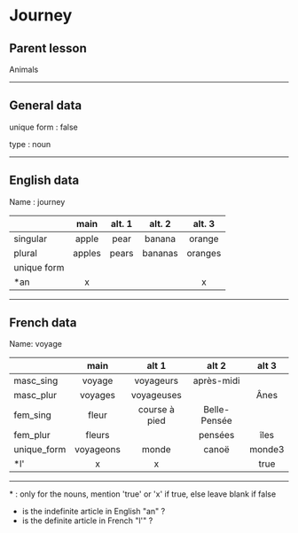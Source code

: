 # Journey

## Parent lesson

Animals

---

## General data

unique form : false

type : noun

---

## English data

Name : journey

|             |  main  | alt. 1 | alt. 2  | alt. 3  |
| :---------- | :----: | :----: | :-----: | :-----: |
| singular    | apple  |  pear  | banana  | orange  |
| plural      | apples | pears  | bananas | oranges |
| unique form |        |        |         |         |
| \*an        |   x    |        |         |    x    |

---

## French data

Name: voyage

|             |   main    |     alt 1     |    alt 2     | alt 3  |
| :---------- | :-------: | :-----------: | :----------: | :----: |
| masc_sing   |  voyage   |   voyageurs   |  après-midi  |        |
| masc_plur   |  voyages  |  voyageuses   |              |  Ânes  |
| fem_sing    |   fleur   | course à pied | Belle-Pensée |        |
| fem_plur    |  fleurs   |               |   pensées    |  îles  |
| unique_form | voyageons |     monde     |    canoë     | monde3 |
| \*l'        |     x     |       x       |              |  true  |

---

\* : only for the nouns, mention 'true' or 'x' if true, else leave blank if false

- is the indefinite article in English "an" ?
- is the definite article in French "l'" ?
